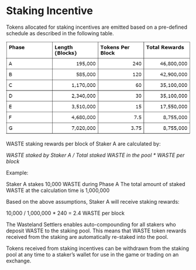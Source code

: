 # Staking Incentive

Tokens allocated for staking incentives are emitted based on a pre-defined schedule as described in the following table.

![](../../.gitbook/assets/image.png)

WASTE staking rewards per block of Staker A are calculated by:

&#x20;     _WASTE staked by Staker A / Total staked WASTE in the pool \* WASTE per block_

Example:

Staker A stakes 10,000 WASTE during Phase A The total amount of staked WASTE at the calculation time is 1,000,000

Based on the above assumptions, Staker A will receive staking rewards:

10,000 / 1,000,000 \* 240 = 2.4 WASTE per block

The Wasteland Settlers enables auto-compounding for all stakers who deposit WASTE to the staking pool. This means that WASTE token rewards received from the staking are automatically re-staked into the pool.

Tokens received from staking incentives can be withdrawn from the staking pool at any time to a staker’s wallet for use in the game or trading on an exchange.
